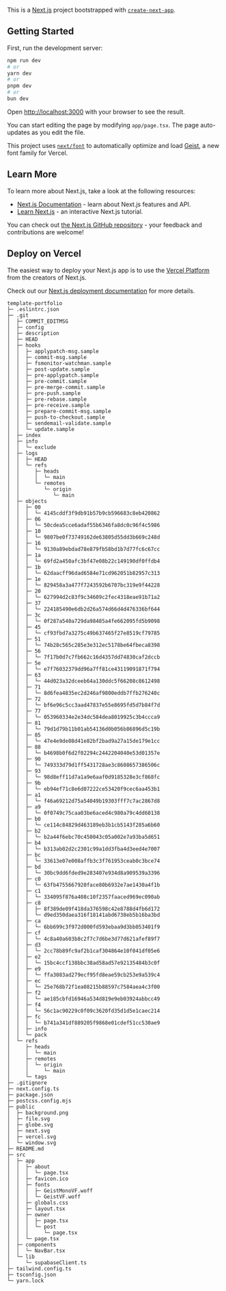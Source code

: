 This is a [Next.js](https://nextjs.org) project bootstrapped with [`create-next-app`](https://nextjs.org/docs/app/api-reference/cli/create-next-app).

## Getting Started

First, run the development server:

```bash
npm run dev
# or
yarn dev
# or
pnpm dev
# or
bun dev
```

Open [http://localhost:3000](http://localhost:3000) with your browser to see the result.

You can start editing the page by modifying `app/page.tsx`. The page auto-updates as you edit the file.

This project uses [`next/font`](https://nextjs.org/docs/app/building-your-application/optimizing/fonts) to automatically optimize and load [Geist](https://vercel.com/font), a new font family for Vercel.

## Learn More

To learn more about Next.js, take a look at the following resources:

- [Next.js Documentation](https://nextjs.org/docs) - learn about Next.js features and API.
- [Learn Next.js](https://nextjs.org/learn) - an interactive Next.js tutorial.

You can check out [the Next.js GitHub repository](https://github.com/vercel/next.js) - your feedback and contributions are welcome!

## Deploy on Vercel

The easiest way to deploy your Next.js app is to use the [Vercel Platform](https://vercel.com/new?utm_medium=default-template&filter=next.js&utm_source=create-next-app&utm_campaign=create-next-app-readme) from the creators of Next.js.

Check out our [Next.js deployment documentation](https://nextjs.org/docs/app/building-your-application/deploying) for more details.


```
template-portfolio
├─ .eslintrc.json
├─ .git
│  ├─ COMMIT_EDITMSG
│  ├─ config
│  ├─ description
│  ├─ HEAD
│  ├─ hooks
│  │  ├─ applypatch-msg.sample
│  │  ├─ commit-msg.sample
│  │  ├─ fsmonitor-watchman.sample
│  │  ├─ post-update.sample
│  │  ├─ pre-applypatch.sample
│  │  ├─ pre-commit.sample
│  │  ├─ pre-merge-commit.sample
│  │  ├─ pre-push.sample
│  │  ├─ pre-rebase.sample
│  │  ├─ pre-receive.sample
│  │  ├─ prepare-commit-msg.sample
│  │  ├─ push-to-checkout.sample
│  │  ├─ sendemail-validate.sample
│  │  └─ update.sample
│  ├─ index
│  ├─ info
│  │  └─ exclude
│  ├─ logs
│  │  ├─ HEAD
│  │  └─ refs
│  │     ├─ heads
│  │     │  └─ main
│  │     └─ remotes
│  │        └─ origin
│  │           └─ main
│  ├─ objects
│  │  ├─ 00
│  │  │  └─ 4145cddf3f9db91b57b9cb596683c8eb420862
│  │  ├─ 06
│  │  │  └─ 50cdea5cce6adaf55b6346fa8dc0c96f4c5986
│  │  ├─ 10
│  │  │  └─ 9807be0f73749162de63805d55dd3b669c248d
│  │  ├─ 16
│  │  │  └─ 9130a89ebdad78e879fb58bd1b7d77fc6c67cc
│  │  ├─ 1a
│  │  │  └─ 69fd2a450afc3bf47e08b22c149190df0ffdb4
│  │  ├─ 1b
│  │  │  └─ 62daacff96dad6584e71cd962051b82957c313
│  │  ├─ 1e
│  │  │  └─ 829458a3a477f7243592b6707bc319e9f44228
│  │  ├─ 20
│  │  │  └─ 627994d2c83f9c34609c2fec4318eae91b71a2
│  │  ├─ 37
│  │  │  └─ 224185490e6db2d26a574d66d4d476336bf644
│  │  ├─ 3c
│  │  │  └─ 0f287a540a729da98485a4fe662095fd5b9098
│  │  ├─ 45
│  │  │  └─ cf93fbd7a3275c49b637465f27e8519cf79785
│  │  ├─ 51
│  │  │  └─ 74b28c565c285e3e312ec5178be64fbeca8398
│  │  ├─ 56
│  │  │  └─ 7f17b0d7c7fb662c16d4357dd74830caf2dccb
│  │  ├─ 5e
│  │  │  └─ e7f76032379dd96a7ff81ce43119091871f794
│  │  ├─ 63
│  │  │  └─ 44d023a32dceeb64a130ddc5f66208c8612498
│  │  ├─ 71
│  │  │  └─ 8d6fea4835ec2d246af9800eddb7ffb276240c
│  │  ├─ 72
│  │  │  └─ bf6e96c5cc3aad47837e55e8695fd5d7b84f7d
│  │  ├─ 77
│  │  │  └─ 053960334e2e34dc584dea8019925c3b4ccca9
│  │  ├─ 81
│  │  │  └─ 79d1d79b11b01ab54136d0b056b86896d5c19b
│  │  ├─ 85
│  │  │  └─ 47e4e9de08d41e82bf2bad9a27a15de179e1cc
│  │  ├─ 88
│  │  │  └─ b4698b0f6d2f02294c2442204040e53d01357e
│  │  ├─ 90
│  │  │  └─ 749333d79d1ff5431728ae3c8608657386506c
│  │  ├─ 93
│  │  │  └─ 98d8eff11d7a1a9e6aaf0d9185328e3cf868fc
│  │  ├─ 9b
│  │  │  └─ eb94ef71c8e6d07222ce53420f9cec6aa453b1
│  │  ├─ a1
│  │  │  └─ f46a69212d75a54049b19303fff7c7ac2867d8
│  │  ├─ a9
│  │  │  └─ 0f0749c75caa03be6aced4c980a79c4dd60138
│  │  ├─ b0
│  │  │  └─ ce114c84829d463189eb3b1cb5143f285a6b60
│  │  ├─ b2
│  │  │  └─ b2a44f6ebc70c450043c05a002e7a93ba5d651
│  │  ├─ b4
│  │  │  └─ b313ab02d2c2301c99a1dd3fba4d3eed4e7007
│  │  ├─ bc
│  │  │  └─ 33613e07e008affb3c3f761953ceab0c3bce74
│  │  ├─ bd
│  │  │  └─ 30bc9dd6fded9e283407e934d8a909539a3396
│  │  ├─ c0
│  │  │  └─ 63fb4755667920face80b6932e7ae1430a4f1b
│  │  ├─ c1
│  │  │  └─ 334095f876a408c10f2357faaced969ec090ab
│  │  ├─ c8
│  │  │  ├─ 8f389de09f418da376598c42e8788d4fb6d172
│  │  │  └─ d9ed350daea316f18141abd6738eb5b16ba3bd
│  │  ├─ ca
│  │  │  └─ 6bb699c3f972d000fd593ebaa9d3bb053401f9
│  │  ├─ cf
│  │  │  └─ 4c8a40a603b8c2f7c7d6be3d77d621afef89f7
│  │  ├─ d3
│  │  │  └─ 2cc78b89fc9af2b1caf304864e10f041df05e6
│  │  ├─ e2
│  │  │  └─ 15bc4ccf138bbc38ad58ad57e92135484b3c0f
│  │  ├─ e9
│  │  │  └─ ffa3083ad279ecf95fd8eae59cb253e9a539c4
│  │  ├─ ec
│  │  │  └─ 25e768b72f1ea08215b88597c7584aea4c3f00
│  │  ├─ f2
│  │  │  └─ ae185cbfd16946a534d819e9eb03924abbcc49
│  │  ├─ f4
│  │  │  └─ 56c1ac90229c0f09c3620fd35d1d5e1caec214
│  │  ├─ fc
│  │  │  └─ b741a341df889205f9868e01cdef51cc530ae9
│  │  ├─ info
│  │  └─ pack
│  └─ refs
│     ├─ heads
│     │  └─ main
│     ├─ remotes
│     │  └─ origin
│     │     └─ main
│     └─ tags
├─ .gitignore
├─ next.config.ts
├─ package.json
├─ postcss.config.mjs
├─ public
│  ├─ background.png
│  ├─ file.svg
│  ├─ globe.svg
│  ├─ next.svg
│  ├─ vercel.svg
│  └─ window.svg
├─ README.md
├─ src
│  ├─ app
│  │  ├─ about
│  │  │  └─ page.tsx
│  │  ├─ favicon.ico
│  │  ├─ fonts
│  │  │  ├─ GeistMonoVF.woff
│  │  │  └─ GeistVF.woff
│  │  ├─ globals.css
│  │  ├─ layout.tsx
│  │  ├─ owner
│  │  │  ├─ page.tsx
│  │  │  └─ post
│  │  │     └─ page.tsx
│  │  └─ page.tsx
│  ├─ components
│  │  └─ NavBar.tsx
│  └─ lib
│     └─ supabaseClient.ts
├─ tailwind.config.ts
├─ tsconfig.json
└─ yarn.lock

```